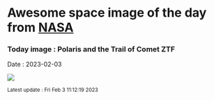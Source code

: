 
# Awesome space image of the day from [NASA](https://api.nasa.gov/)

### Today image : Polaris and the Trail of Comet ZTF
Date : 2023-02-03

![](https://apod.nasa.gov/apod/image/2302/C2022E3(ZTF)Circumpolarv2comentada1024.jpg)

<small>Latest update : Fri Feb  3 11:12:19 2023</small>
        